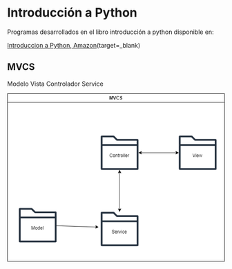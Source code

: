 # Introducción a Python

Programas desarrollados en el libro introducción a python disponible en:

[Introduccion a Python, Amazon](https://www.amazon.com/-/es/Breyner-Ocampo-Cardenas-ebook/dp/B0CT3BVFJ6/ref=sr_1_1?qid=1706897596&refinements=p_27%3ABreyner+Ocampo+Cardenas&s=digital-text&sr=1-1&text=Breyner+Ocampo+Cardenas)(target=_blank)
## MVCS

Modelo Vista Controlador Service

![Image text](/img/MVCS.drawio.png)
